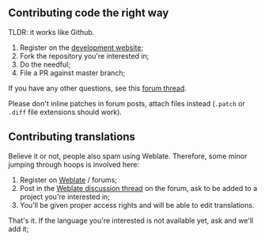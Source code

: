 ## Contributing code the right way 

TLDR: it works like Github.

1. Register on the [development website](https://git.tt-rss.org);
2. Fork the repository you're interested in;
3. Do the needful;
4. File a PR against master branch;

If you have any other questions, see this [forum thread](https://discourse.tt-rss.org/t/how-to-contribute-code-via-pull-requests-on-git-tt-rss-org/1850).

Please don't inline patches in forum posts, attach files instead (``.patch`` or ``.diff`` file 
extensions should work).

## Contributing translations

Believe it or not, people also spam using Weblate. Therefore, some minor jumping through hoops is involved here:

1. Register on [Weblate](https://weblate.tt-rss.org/) / forums;
2. Post in the [Weblate discussion thread](https://community.tt-rss.org/t/easier-translations-with-weblate/1680) on the forum, ask to be added to a project 
you're interested in;
3. You'll be given proper access rights and will be able to edit translations. 

That's it. If the language you're interested is not available yet, ask and we'll add it;
